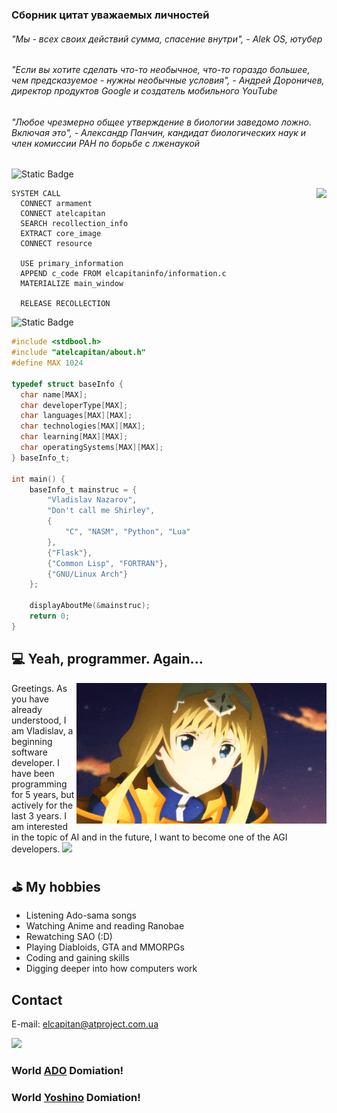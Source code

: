 ### Сборник цитат уважаемых личностей

###### "Мы - всех своих действий сумма, спасение внутри", - Alek OS, ютубер
###### "Если вы хотите сделать что-то необычное, что-то гораздо большее, чем предсказуемое - нужны необычные условия", - Андрей Дороничев, директор продуктов Google и создатель мобильного YouTube
###### "Любое чрезмерно общее утверждение в биологии заведомо ложно. Включая это", - Александр Панчин, кандидат биологических наук и член комиссии РАН по борьбе с лженаукой
![Static Badge](https://img.shields.io/badge/Language-Underworld%20System%20Commands-gold)

<img height="250" src="https://github.com/at-elcapitan/at-elcapitan/assets/96237569/b64c8e2f-ebfe-4160-bd15-455ef590733b" align="right">

```
SYSTEM CALL
  CONNECT armament
  CONNECT atelcapitan
  SEARCH recollection_info
  EXTRACT core_image
  CONNECT resource
  
  USE primary_information
  APPEND c_code FROM elcapitaninfo/information.c
  MATERIALIZE main_window
  
  RELEASE RECOLLECTION
```

<span style="color:green"> </span>

![Static Badge](https://img.shields.io/badge/Language-C-lightgray)
```c
#include <stdbool.h>
#include "atelcapitan/about.h"
#define MAX 1024

typedef struct baseInfo {
  char name[MAX];
  char developerType[MAX];
  char languages[MAX][MAX];
  char technologies[MAX][MAX];
  char learning[MAX][MAX];
  char operatingSystems[MAX][MAX];
} baseInfo_t;

int main() {
    baseInfo_t mainstruc = {
        "Vladislav Nazarov",
        "Don't call me Shirley",
        {
            "C", "NASM", "Python", "Lua"
        },
        {"Flask"},
        {"Common Lisp", "FORTRAN"},
        {"GNU/Linux Arch"}
    };
    
    displayAboutMe(&mainstruc);
    return 0;
}
```

## ‍💻 Yeah, programmer. Again...
<img width="400" src="https://github.com/at-elcapitan/at-elcapitan/blob/4123a794c373f26ba0674228fff64471a51af4ec/alice.gif" align="right"/>
Greetings. As you have already understood, I am Vladislav, a beginning software developer. I have been programming for 5 years, but actively for the last 3 years. I am interested in the topic of AI and in the future, I want to become one of the AGI developers.

<img width=400 src='https://github-readme-stats.vercel.app/api/top-langs/?username=at-elcapitan&theme=dark&show_icons=true&hide_border=true&layout=compact'/>

## ⛳ My hobbies
- Listening Ado-sama songs
- Watching Anime and reading Ranobae
- Rewatching SAO (:D)
- Playing Diabloids, GTA and MMORPGs
- Coding and gaining skills
- Digging deeper into how computers work

## Contact

E-mail: <elcapitan@atproject.com.ua>

<img width="200" src="https://media.tenor.com/yIX_27rQAIkAAAAM/ado-ado-cute.gif">

### World [ADO](https://x.com/ado1024imokenp) Domiation!
### World [Yoshino](https://x.com/yoshino_msc) Domiation!
